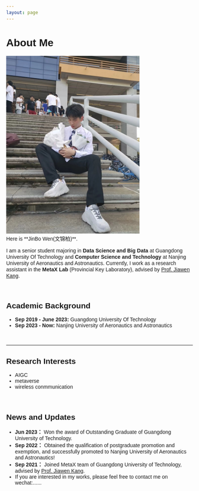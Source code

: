```yaml
---
layout: page
---
```




# <font face="Arial"> About Me </font>

<img src="./images/wenjinbo.jpg" class="floatpic" width="360" height="480">

<br>  
<font face="Arial">  
Here is **JinBo Wen(文锦柏)**.

I am a senior student majoring in **Data Science and Big Data** at Guangdong University Of Technology and **Computer Science and Technology** at  Nanjing University of Aeronautics and Astronautics. Currently, I work as a research assistant in the **MetaX Lab** (Provincial Key Laboratory), advised by [Prof. Jiawen Kang](https://teacher.gdut.edu.cn/kangjiawen/zh_CN/index.htm). 
</font>

<br>

##  <font face="Arial"> Academic Background </font>  
<font face="Arial">

- **Sep 2019 - June 2023:** Guangdong University Of Technology
- **Sep 2023 - Now:** Nanjing University of Aeronautics and Astronautics

</font>
<br>

---
## <font face="Arial">Research Interests</font> 
<font face="Arial">

- AIGC  
- metaverse
- wireless conmmunication

</font>
<br>



## <font face="Arial">News and Updates</font> 
<font face="Arial">

- **Jun 2023：** Won the award of Outstanding Graduate of Guangdong University of Technology.
- **Sep 2022：** Obtained the qualification of postgraduate promotion and exemption, and successfully promoted to Nanjing University of Aeronautics and Astronautics!
- **Sep 2021：** Joined MetaX team of Guangdong University of Technology, advised by [Prof. Jiawen Kang](https://teacher.gdut.edu.cn/kangjiawen/zh_CN/index.htm).
- If you are interested in my works, please feel free to contact me on wechat:......
</font>
  
